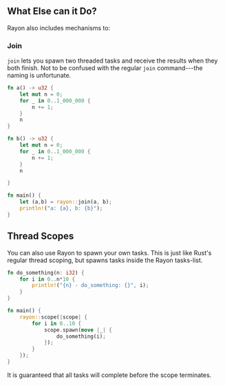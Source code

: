 ## What Else can it Do?

Rayon also includes mechanisms to:

### Join

`join` lets you spawn two threaded tasks and receive the results when they both finish. Not to be confused with the regular `join` command---the naming is unfortunate.

```rust
fn a() -> u32 {
    let mut n = 0;
    for _ in 0..1_000_000 {
        n += 1;
    }
    n
}

fn b() -> u32 {
    let mut n = 0;
    for _ in 0..1_000_000 {
        n += 1;
    }
    n

}

fn main() {
    let (a,b) = rayon::join(a, b);
    println!("a: {a}, b: {b}");
}
```

## Thread Scopes

You can also use Rayon to spawn your own tasks. This is just like Rust's regular thread scoping, but spawns tasks inside the Rayon tasks-list.

```rust
fn do_something(n: i32) {
    for i in 0..n*10 {
        println!("{n} - do_something: {}", i);
    }
}

fn main() {
    rayon::scope(|scope| {
        for i in 0..10 {
            scope.spawn(move |_| {
                do_something(i);
            });
        }
    });
}
```

It is guaranteed that all tasks will complete before the scope terminates.